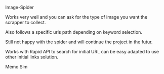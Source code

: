 
Image-Spider

Works very well and you can ask for the type of image you want the scrapper to collect. 

Also follows a specific urls path depending on keyword selection. 

Still not happy with the spider and will continue the project in the futur.

Works with Rapid API to search for initial URL can be easy adapted to use other initial links solution.

Memo Sim
